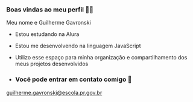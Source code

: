 ### Boas vindas ao meu perfil 🌱😄


Meu nome e Guilherme Gavronski
- Estou estudando na Alura
- Estou me desenvolvendo na linguagem JavaScript
- Utilizo esse espaço para minha organização e compartilhamento dos meus projetos desenvolvidos

- ### Você pode entrar em contato comigo 📧

guilherme.gavronski@escola.pr.gov.br
